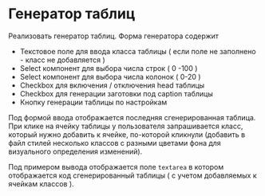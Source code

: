 # Генератор таблиц

Реализовать генератор таблиц. Форма генератора содержит 

 - Текстовое поле для ввода класса таблицы ( если поле не заполнено - класс не добавляется )
 - Select компонент для выбора числа строк ( 0 -100 )
 - Select компонент для выбора числа колонок ( 0-20 )
 - Checkbox для включения / отключения head таблицы
 - Checkbox для генерации заготовки под caption таблицы
 - Кнопку генерации таблицы по настройкам

Под формой ввода отображается последняя сгенерированная таблица. При клике на ячейку таблицы у пользователя запрашивается класс, который нужно добавить к ячейке, по-которой кликнули (добавить в файл стилей несколько классов с разными цветами фона для визуального определения изменений).

Под примером вывода отображается поле `textarea` в котором отображается код сгенерированный таблицы ( с учетом добавляемых к ячейкам классов ).